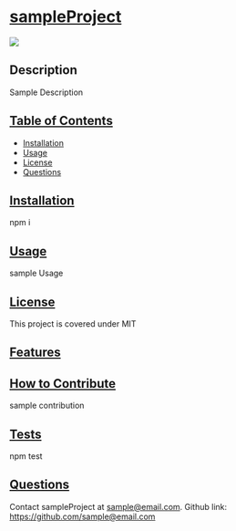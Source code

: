 # <ins>sampleProject</ins>
![](https://img.shields.io/badge/MIT%20License-blue?style=flat-square)
## Description
Sample Description
## <ins>Table of Contents</ins>
- [Installation](#installation)
- [Usage](#usage)
- [License](#license)
- [Questions](#questions)

## <ins>Installation</ins>
npm i
## <ins>Usage</ins>
sample Usage
## <ins>License</ins>
This project is covered under MIT
## <ins>Features</ins>
## <ins>How to Contribute
sample contribution
## <ins>Tests</ins>
npm test
## <ins>Questions</ins>
Contact sampleProject at sample@email.com. Github link: https://github.com/sample@email.com
